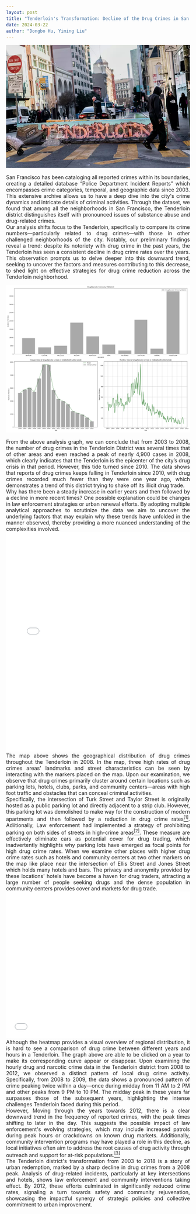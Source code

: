 ```yaml
---
layout: post
title: "Tenderloin's Transformation: Decline of the Drug Crimes in San Francisco's Heart"
date: 2024-03-22
author: "Dongbo Hu, Yiming Liu"
---
```



![替代文本](/assets/image/P1.webp)
<div style="text-align: justify;">
San Francisco has been cataloging all reported crimes within its boundaries, creating a detailed database “Police Department Incident Reports” which encompasses crime categories, temporal, and geographic data since 2003. This extensive archive allows us to have a deep dive into the city's crime dynamics and intricate details of criminal activities. Through the dataset, we found that among all the neighborhoods in San Francisco, the Tenderloin district distinguishes itself with pronounced issues of substance abuse and drug-related crimes. 
</div>

<div style="text-align: justify;">
Our analysis shifts focus to the Tenderloin, specifically to compare its crime numbers—particularly related to drug crimes—with those in other challenged neighborhoods of the city.  Notably, our preliminary findings reveal a trend: despite its notoriety with drug crime in the past years, the Tenderloin has seen a consistent decline in drug crime rates over the years. This observation prompts us to delve deeper into this downward trend, seeking to uncover the factors and measures contributing to this decrease, to shed light on effective strategies for drug crime reduction across the Tenderloin neighborhood.
</div>

![替代文本](/assets/image/Plot1.png)

<div style="text-align: justify;">
From the above analysis graph, we can conclude that from 2003 to 2008, the number of drug crimes in the Tenderloin District was several times that of other areas and even reached a peak of nearly 4,900 cases in 2008, which clearly indicates that the Tenderloin is the epicenter of the city’s drug crisis in that period. However, this tide turned since 2010. The data shows that reports of drug crimes keeps falling in Tenderloin since 2010, with drug crimes recorded much fewer than they were one year ago, which demonstrates a trend of this district trying to shake off its illicit drug trade.
</div>

<div style="text-align: justify;">
Why has there been a steady increase in earlier years and then followed by a decline in more recent times? One possible explanation could be changes in law enforcement strategies or urban renewal efforts. By adopting multiple analytical approaches to scrutinize the data  we aim to uncover the underlying factors that may explain why these trends have unfolded in the manner observed, thereby providing a more nuanced understanding of the complexities involved.
</div>

<iframe src="assets/image/map.html" height="600px" width="100%" style="border:none;" allowfullscreen="allowfullscreen"></iframe>

<div style="text-align: justify;">
The map above shows the  geographical distribution of drug crimes throughout the Tenderloin in 2008. In the map, three high rates of drug crimes areas' landmarks and street characteristics can be seen by interacting with the markers placed on the map. Upon our examination, we observe that drug crimes primarily cluster around certain locations such as parking lots, hotels, clubs, parks, and community centers—areas with high foot traffic and obstacles that can conceal criminal activities. 
</div>

<div style="text-align: justify;">
Specifically, the intersection of Turk Street and Taylor Street is originally hosted as a public parking lot and directly adjacent to a strip club. However, this parking lot was demolished to make way for the construction of modern apartments and then followed by a reduction in drug crime rates<a href="https://hoodline.com/2015/04/community-group-rallies-for-another-tenderloin-parking-removal/"><sup>[1]</sup></a>. Adiitionally, Law enforcement had implemented a strategy of prohibiting parking on both sides of streets in high-crime areas<a href="https://www.sfgate.com/bayarea/nevius/article/banning-parking-on-tenderloin-block-drives-5208612.php/"><sup>[2]</sup></a>. These measure are effectively eliminate cars as potential cover for drug trading, which inadvertently highlights why parking lots have emerged as focal points for high drug crime rates. When we examine other places with higher drug crime rates such as hotels and community centers at two other markers on the map like place near the intersection of Ellis Street and Jones Street which holds many hotels and bars. The privacy and anonymity provided by these locations' hotels have become a haven for drug traders, attracting a large number of people seeking drugs and the dense population in community centers provides cover and markets for drug trade.
</div>

<iframe src="assets/image/Intermap.html" height="400px" width="100%" style="border:none;" allowfullscreen="allowfullscreen">
  </iframe>

<div style="text-align: justify;">
Although the heatmap provides a visual overview of regional distribution, it is hard to see a comparison of drug crime between different years and hours in a Tenderloin. The graph above are able to be clicked on a year to make its corresponding curve appear or disappear. Upon examining the hourly drug and narcotic crime data in the Tenderloin district from 2008 to 2012, we observed a distinct pattern of local drug crime activity. Specifically, from 2008 to 2009, the data shows a pronounced pattern of crime peaking twice within a day—once during midday from 11 AM to 2 PM and other peaks from 9 PM to 10 PM. The midday peak in these years far surpasses those of the subsequent years, highlighting the intense challenges Tenderloin faced during this period.
</div>

<div style="text-align: justify;">
However, Moving through the years towards 2012, there is a clear downward trend in the frequency of reported crimes, with the peak times shifting to later in the day. This suggests the possible impact of law enforcement's evolving strategies, which may include increased patrols during peak hours or crackdowns on known drug markets. Additionally, community intervention programs may have played a role in this decline, as local initiatives often aim to address the root causes of drug activity through outreach and support for at-risk populations.<a href="https://hoodline.com/2015/04/community-group-rallies-for-another-tenderloin-parking-removal/"><sup>[3]</sup></a>
</div>

<div style="text-align: justify;">
The Tenderloin district's transformation from 2003 to 2018 is a story of urban redemption, marked by a sharp decline in drug crimes from a 2008 peak. Analysis of drug-related incidents, particularly at key intersections and hotels, shows law enforcement and community interventions taking effect. By 2012, these efforts culminated in significantly reduced crime rates, signaling a turn towards safety and community rejuvenation, showcasing the impactful synergy of strategic policies and collective commitment to urban improvement.
</div>
